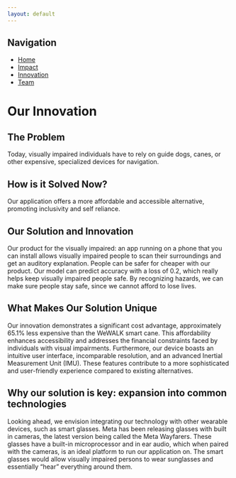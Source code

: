 ```yaml
---
layout: default
---
```


## Navigation
- [Home](https://soundforsight.github.io/hope/)
- [Impact](https://soundforsight.github.io/hope/impact)
- [Innovation](https://soundforsight.github.io/hope/innovation)
- [Team](https://soundforsight.github.io/hope/team)

# Our Innovation

## The Problem

Today, visually impaired individuals have to rely on guide dogs, canes, or other expensive, specialized devices for navigation. 


## How is it Solved Now?

Our application offers a more affordable and accessible alternative, promoting inclusivity and self reliance. 

## Our Solution and Innovation

Our product for the visually impaired: an app running on a phone that you can install allows visually impaired people to scan their surroundings and get an auditory explanation. People can be safer for cheaper with our product. Our model can predict accuracy with a loss of 0.2, which really helps keep visually impaired people safe. By recognizing hazards, we can make sure people stay safe, since we cannot afford to lose lives. 

## What Makes Our Solution Unique

Our innovation demonstrates a significant cost advantage, approximately 65.1% less expensive than the WeWALK smart cane. This affordability enhances accessibility and addresses the financial constraints faced by individuals with visual impairments. Furthermore, our device boasts an intuitive user interface, incomparable resolution, and an advanced Inertial Measurement Unit (IMU). These features contribute to a more sophisticated and user-friendly experience compared to existing alternatives.

## Why our solution is key: expansion into common technologies

Looking ahead, we envision integrating our technology with other wearable devices, such as smart glasses. Meta has been releasing glasses with built in cameras, the latest version being called the Meta Wayfarers. These glasses have a built-in microprocessor and in ear audio, which when paired with the cameras, is an ideal platform to run our application on. The smart glasses would allow visually impaired persons to wear sunglasses and essentially “hear” everything around them.

